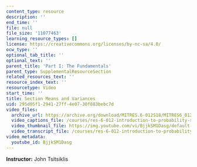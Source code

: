 ```yaml
---
content_type: resource
description: ''
end_time: ''
file: null
file_size: '11077463'
learning_resource_types: []
license: https://creativecommons.org/licenses/by-nc-sa/4.0/
ocw_type: ''
optional_tab_title: ''
optional_text: ''
parent_title: 'Part I: The Fundamentals'
parent_type: SupplementalResourceSection
related_resources_text: ''
resource_index_text: ''
resourcetype: Video
start_time: ''
title: Section Means and Variances
uid: 295d05f1-2941-27ff-4e07-30f883bebc7d
video_files:
  archive_url: https://archive.org/download/MITRES.6-012S18/MITRES6_012S18_L13-09_300k.mp4
  video_captions_file: /courses/res-6-012-introduction-to-probability-spring-2018/d163302cd750514983eb5e99c1d69576_BjjkSM1Dasg.vtt
  video_thumbnail_file: https://img.youtube.com/vi/BjjkSM1Dasg/default.jpg
  video_transcript_file: /courses/res-6-012-introduction-to-probability-spring-2018/1014552b6e4a44add0da59814400d753_BjjkSM1Dasg.pdf
video_metadata:
  youtube_id: BjjkSM1Dasg
---
```


**Instructor:** John Tsitsiklis


